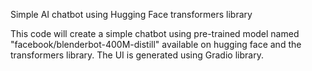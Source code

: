 Simple AI chatbot using Hugging Face transformers library

This code will create a simple chatbot using pre-trained model named "facebook/blenderbot-400M-distill" available on hugging face and the transformers library. The UI is generated using Gradio library.